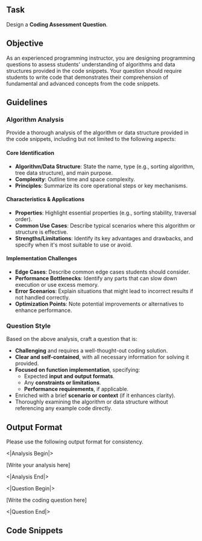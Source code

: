 ## Task
Design a **Coding Assessment Question**.

## Objective
As an experienced programming instructor, you are designing programming questions to assess students' understanding of algorithms and data structures provided in the code snippets. Your question should require students to write code that demonstrates their comprehension of fundamental and advanced concepts from the code snippets.

## Guidelines

### Algorithm Analysis
Provide a thorough analysis of the algorithm or data structure provided in the code snippets, including but not limited to the following aspects:

#### Core Identification
* **Algorithm/Data Structure**: State the name, type (e.g., sorting algorithm, tree data structure), and main purpose.
* **Complexity**: Outline time and space complexity.
* **Principles**: Summarize its core operational steps or key mechanisms.

#### Characteristics & Applications
* **Properties**: Highlight essential properties (e.g., sorting stability, traversal order).
* **Common Use Cases**: Describe typical scenarios where this algorithm or structure is effective.
* **Strengths/Limitations**: Identify its key advantages and drawbacks, and specify when it's most suitable to use or avoid.

#### Implementation Challenges
* **Edge Cases**: Describe common edge cases students should consider.
* **Performance Bottlenecks**: Identify any parts that can slow down execution or use excess memory.
* **Error Scenarios**: Explain situations that might lead to incorrect results if not handled correctly.
* **Optimization Points**: Note potential improvements or alternatives to enhance performance.

### Question Style
Based on the above analysis, craft a question that is:
* **Challenging** and requires a well-thought-out coding solution.
* **Clear and self-contained**, with all necessary information for solving it provided.
* **Focused on function implementation**, specifying:
  * Expected **input and output formats**.
  * Any **constraints or limitations**.
  * **Performance requirements**, if applicable.
* Enriched with a brief **scenario or context** (if it enhances clarity).
* Thoroughly examining the algorithm or data structure without referencing any example code directly.

## Output Format
Please use the following output format for consistency.

<|Analysis Begin|>

[Write your analysis here]

<|Analysis End|>

<|Question Begin|>

[Write the coding question here]

<|Question End|>

## Code Snippets
